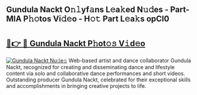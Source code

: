 ## Gundula Nackt O𝚗𝚕yf𝚊ns L𝚎a𝚔ed N𝚞𝚍es - Part-MIA P𝚑𝚘tos Vi𝚍𝚎o - H𝚘𝚝 Part L𝚎a𝚔s opCl0

# <h2><a href="http://kf2oi0y.oniu.top/?m=Gundula+Nackt">🔗👉 🔴 Gundula Nackt P𝚑ot𝚘𝚜 V𝚒d𝚎o</a></h2>

[![Gundula Nackt Nu𝚍e𝚜](https://i.imgur.com/0qMVB7G.gif)](http://kf2oi0y.oniu.top/?m=Gundula+Nackt)
Web-based artist and dance collaborator Gundula Nackt, recognized for creating and disseminating dance and lifestyle content via solo and collaborative dance performances and short videos. Outstanding producer Gundula Nackt, celebrated for their exceptional skills and accomplishments in bringing creative projects to life.  

